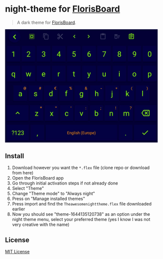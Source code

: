# night-theme for [FlorisBoard](https://github.com/florisboard/florisboard)

> A dark theme for [FlorisBoard](https://github.com/florisboard/florisboard).

![Screenshot](./Screenshotflorisboardtheme.jpg)

## Install

1.  Download however you want the `*.flex` file (clone repo or download from here)
1.  Open the FlorisBoard app
2.  Go through initial activation steps if not already done
3.  Select "Theme"
4.  Change "Theme mode" to "Always night"
5.  Press on "Manage installed themes"
7.  Press import and find the `Theawesomenighttheme.flex` file downloaded earlier
8.  Now you should see "theme-1644135120738" as an option under the night theme menu, select your preferred theme (yes I know I was not very creative with the name)


## License

[MIT License](./LICENSE)
